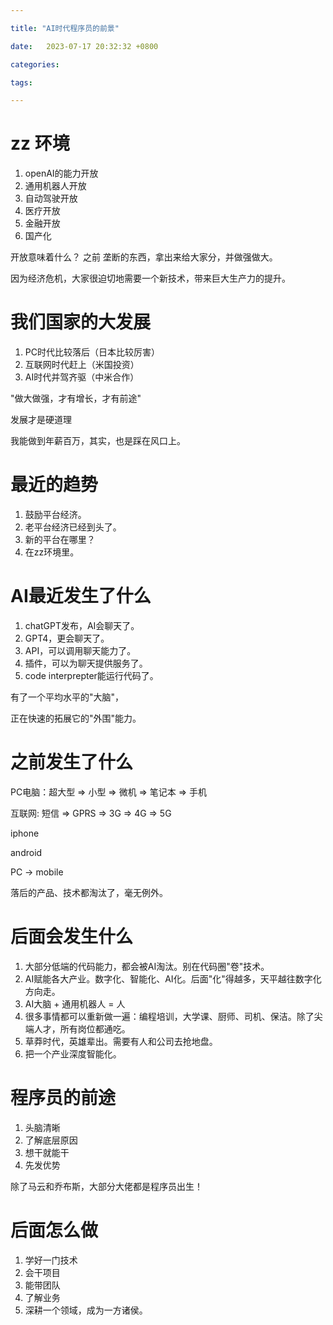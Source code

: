 ```yaml
---

title: "AI时代程序员的前景"

date:   2023-07-17 20:32:32 +0800

categories:

tags:

---
```


# zz 环境
1. openAI的能力开放
2. 通用机器人开放
3. 自动驾驶开放
4. 医疗开放
5. 金融开放
6. 国产化

开放意味着什么？
之前 垄断的东西，拿出来给大家分，并做强做大。

因为经济危机，大家很迫切地需要一个新技术，带来巨大生产力的提升。

# 我们国家的大发展
1. PC时代比较落后（日本比较厉害）
2. 互联网时代赶上（米国投资）
3. AI时代并驾齐驱（中米合作）

"做大做强，才有增长，才有前途"

发展才是硬道理

我能做到年薪百万，其实，也是踩在风口上。


# 最近的趋势
1. 鼓励平台经济。
2. 老平台经济已经到头了。
3. 新的平台在哪里？
4. 在zz环境里。

# AI最近发生了什么

1. chatGPT发布，AI会聊天了。
2. GPT4，更会聊天了。
3. API，可以调用聊天能力了。
4. 插件，可以为聊天提供服务了。
5. code interprepter能运行代码了。

有了一个平均水平的"大脑"，

正在快速的拓展它的"外围"能力。

# 之前发生了什么

PC电脑：超大型 => 小型 => 微机 => 笔记本 => 手机

互联网: 短信 => GPRS => 3G => 4G => 5G

iphone

android

PC -> mobile

落后的产品、技术都淘汰了，毫无例外。

# 后面会发生什么

1. 大部分低端的代码能力，都会被AI淘汰。别在代码圈"卷"技术。
2. AI赋能各大产业。数字化、智能化、AI化。后面"化"得越多，天平越往数字化方向走。
3. AI大脑 + 通用机器人 = 人
4. 很多事情都可以重新做一遍：编程培训，大学课、厨师、司机、保洁。除了尖端人才，所有岗位都通吃。
5. 草莽时代，英雄辈出。需要有人和公司去抢地盘。
6. 把一个产业深度智能化。

# 程序员的前途
1. 头脑清晰
2. 了解底层原因
3. 想干就能干
4. 先发优势

除了马云和乔布斯，大部分大佬都是程序员出生！

# 后面怎么做

1. 学好一门技术
2. 会干项目
3. 能带团队
4. 了解业务
5. 深耕一个领域，成为一方诸侯。

